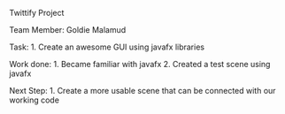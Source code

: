 Twittify Project

Team Member: Goldie Malamud

Task:
    1. Create an awesome GUI using javafx libraries

Work done:
    1. Became familiar with javafx
    2. Created a test scene using javafx

Next Step:
    1. Create a more usable scene that can be connected with our working code
